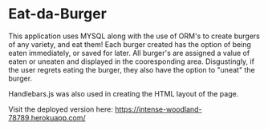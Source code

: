 # Eat-da-Burger

This application uses MYSQL along with the use of ORM's to create burgers of any variety, and eat them!  Each burger created has the option of 
being eaten immediately, or saved for later.  All burger's are assigned a value of eaten or uneaten and displayed in the cooresponding area.
Disgustingly, if the user regrets eating the burger, they also have the option to "uneat" the burger. 

Handlebars.js was also used in creating the HTML layout of the page.  

Visit the deployed version here: https://intense-woodland-78789.herokuapp.com/

